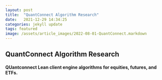 ```yaml
---
layout: post
title:  "QuantConnect Algorithm Research"
date:   2021-12-29 14:34:25
categories: jekyll update
tags: featured
image: /assets/article_images/2022-08-01-QuantConnect.markdown
---
```

## QuantConnect Algorithm Research

#### QUantconnect Lean client engine algorithms for equities, futures, and ETFs.
